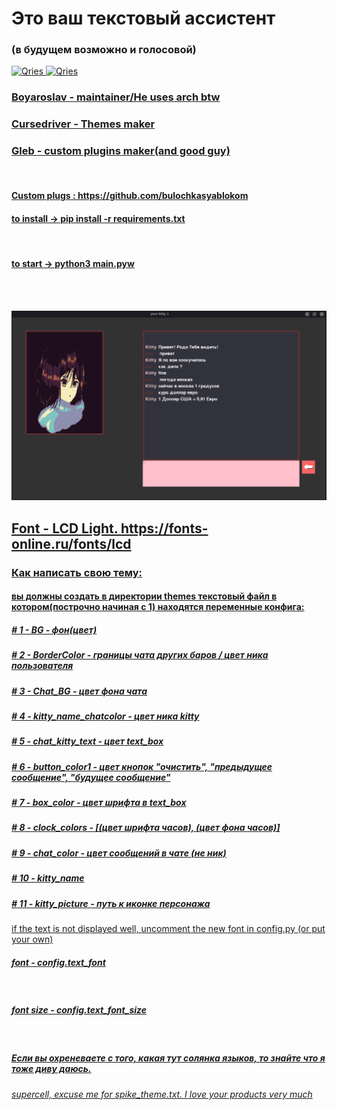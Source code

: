 <h1>Это ваш текстовый ассистент</h1>
<h3>(в будущем возможно и голосовой)</h3>




  <a href="https://github.com/cursedriver13">
         <img alt="Qries" src="https://cdn-icons-png.flaticon.com/512/889/889192.png"
         width=30" height="30">
   <a href="https://github.com/Boyaroslav">
         <img alt="Qries" src="https://bitemycoin.com/wp-content/uploads/2018/06/GitHub-Logo.png"
         width=30" height="30">
 <br />
  <h3>Boyaroslav - maintainer/He uses arch btw</h3>
  <h3>Cursedriver - Themes maker</h3>
  <h3>Gleb - custom plugins maker(and good guy)</h3>
  <br/>
  <h4>Custom plugs : https://github.com/bulochkasyablokom</h4>
  
  
  <h4>to install -> pip install -r requirements.txt</h4>
  <br/>
  <h4>to start -> python3 main.pyw</h4>

  <br/>
  <br/>
  
![Image alt](https://github.com/Boyaroslav/my_kitty/raw/master/etc/kitty_screenshot.png)




<h2>Font - LCD Light.   https://fonts-online.ru/fonts/lcd</h2>
<h3>Как написать свою тему:</h3>
<h4>вы должны создать в директории themes текстовый файл в котором(построчно начиная с 1) находятся переменные конфига:</h4>
  <h5>    # 1 - BG - фон(цвет)</h5>
  <h5>    # 2 - BorderColor - границы чата  других баров / цвет ника пользователя</h5>
  <h5>    # 3 - Chat_BG - цвет фона чата</h5>
  <h5>    # 4 - kitty_name_chatcolor - цвет ника kitty</h5>
  <h5>    # 5 - chat_kitty_text - цвет text_box</h5>
  <h5>    # 6 - button_color1 - цвет кнопок "очистить", "предыдущее сообщение", "будущее сообщение"</h5>
  <h5>    # 7 - box_color - цвет шрифта в text_box</h5>
  <h5>    # 8 - clock_colors - [(цвет шрифта часов), (цвет фона часов)]</h5>
  <h5>    # 9 - chat_color - цвет сообщений в чате (не ник)</h5>
  <h5>    # 10 - kitty_name</h5>
  <h5>    # 11 - kitty_picture - путь к иконке персонажа</h5>

  
 

</h5>if the text is not displayed well, uncomment the new font in config.py (or put your own)</h5>
<br/>
<h5>font - config.text_font</h5>
<br/>
<h5>font size - config.text_font_size</h5>
<br/>
<h5>Если вы охреневаете с того, какая тут солянка языков, то знайте что я тоже диву даюсь.</h5>
<h6>supercell, excuse me for spike_theme.txt. I love your products very much</h6>